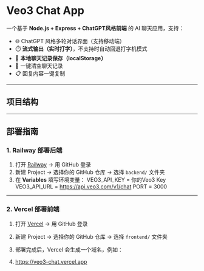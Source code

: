 # Veo3 Chat App

一个基于 **Node.js + Express + ChatGPT风格前端** 的 AI 聊天应用，支持：
- 🌐 ChatGPT 风格多轮对话界面（支持移动端）
- ⏱️ **流式输出（实时打字）**，不支持时自动回退打字机模式
- 💾 **本地聊天记录保存（localStorage）**
- 🧹 一键清空聊天记录
- 📋 回复内容一键复制

---

## 项目结构


---

## 部署指南

### 1. Railway 部署后端

1. 打开 [Railway](https://railway.app/) → 用 GitHub 登录  
2. 新建 Project → 选择你的 GitHub 仓库 → 选择 `backend/` 文件夹  
3. 在 **Variables** 填写环境变量：
VEO3_API_KEY = 你的Veo3 Key
VEO3_API_URL = https://api.veo3.com/v1/chat
PORT = 3000



---

### 2. Vercel 部署前端

1. 打开 [Vercel](https://vercel.com/) → 用 GitHub 登录  
2. 新建 Project → 选择你的 GitHub 仓库 → 选择 `frontend/` 文件夹  
3. 部署完成后，Vercel 会生成一个域名，例如：

4. https://veo3-chat.vercel.app
